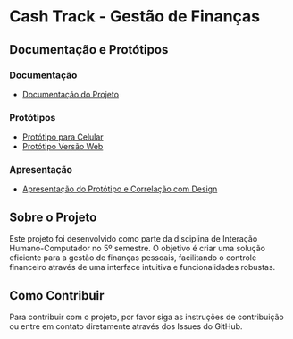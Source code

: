 # Cash Track - Gestão de Finanças

## Documentação e Protótipos

### Documentação
- [Documentação do Projeto](https://docs.google.com/document/d/164ZRAnAjhloB_87Ukn4Jdc3o5Y2OpLRkrw-vpgTzLbo/edit)

### Protótipos
- [Protótipo para Celular](https://www.figma.com/file/eAcwGuP38QKWoN2IfA20nO/Gestão-de-Finanças-APP?type=design&node-id=0-1&mode=design&t=tjFUamOPkgvPwYo5-0)
- [Protótipo Versão Web](https://www.figma.com/file/eARNMcSckoelxpn6Ut0mix/Gestão-de-Finanças-WEB?type=design&node-id=0-1&mode=design&t=bZ9Xkxz85CCcXcS1-0)

### Apresentação
- [Apresentação do Protótipo e Correlação com Design](https://docs.google.com/presentation/d/1bw2RxhripNlNceHi5uW6aPC314AoDe8w20qF5wuEcHM/edit#slide=id.p)

## Sobre o Projeto
Este projeto foi desenvolvido como parte da disciplina de Interação Humano-Computador no 5º semestre. O objetivo é criar uma solução eficiente para a gestão de finanças pessoais, facilitando o controle financeiro através de uma interface intuitiva e funcionalidades robustas.

## Como Contribuir
Para contribuir com o projeto, por favor siga as instruções de contribuição ou entre em contato diretamente através dos Issues do GitHub.
